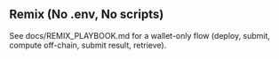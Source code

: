 ## Remix (No .env, No scripts)
See docs/REMIX_PLAYBOOK.md for a wallet-only flow (deploy, submit, compute off-chain, submit result, retrieve).
